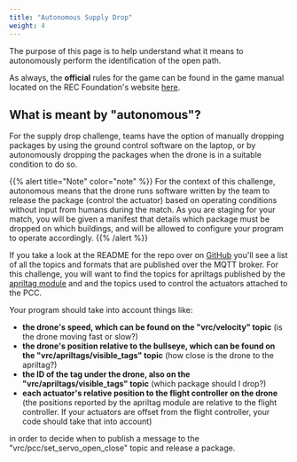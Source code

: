 ```yaml
---
title: "Autonomous Supply Drop"
weight: 4
---
```


The purpose of this page is to help understand what it means to autonomously
perform the identification of the open path.

As always, the **official** rules for the game can be found
in the game manual located on the REC Foundation's website
[here](https://www.roboticseducation.org/teams/bell-vertical-robotics-competition/).

## What is meant by "autonomous"?

For the supply drop challenge, teams have the option of manually
dropping packages by using the ground control software on the laptop,
or by autonomously dropping the packages when the drone is in a suitable
condition to do so.

{{% alert title="Note" color="note" %}}
For the context of this challenge, autonomous means that the drone runs
software written by the team to release the package (control the actuator)
based on operating conditions without input from humans during the match.
As you are staging for your match, you will be given a manifest that details
which package must be dropped on which buildings, and will be allowed to
configure your program to operate accordingly.
{{% /alert %}}

If you take a look at the README for the repo over on
[GitHub](https://github.com/bellflight/VRC-2022/tree/main/VMC/FlightSoftware/README.md)
you'll see a list of all the topics and formats that are published over the MQTT broker.
For this challenge, you will want to find the topics for apriltags published by the
[apriltag module](https://github.com/bellflight/VRC-2022/tree/main/VMC/FlightSoftware/apriltag)
and and the topics used to control the actuators attached to the PCC.

Your program should take into account things like:

- **the drone's speed, which can be found on the "vrc/velocity" topic**
  (is the drone moving fast or slow?)
- **the drone's position relative to the bullseye, which can be found on the "vrc/apriltags/visible_tags" topic**
  (how close is the drone to the apriltag?)
- **the ID of the tag under the drone, also on the "vrc/apriltags/visible_tags" topic**
  (which package should I drop?)
- **each actuator's relative position to the flight controller on the drone**
  (the positions reported by the apriltag module are relative to the flight controller.
  If your actuators are offset from the flight controller, your code should take that
  into account)

in order to decide when to publish a message to the "vrc/pcc/set_servo_open_close"
topic and release a package.
